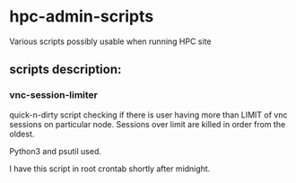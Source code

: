 # hpc-admin-scripts
Various scripts possibly usable when running HPC site

## scripts description:

### vnc-session-limiter

quick-n-dirty script checking if there is user having more than LIMIT of vnc sessions on particular node.
Sessions over limit are killed in order from the oldest.

Python3 and psutil used.

I have this script in root crontab shortly after midnight.
